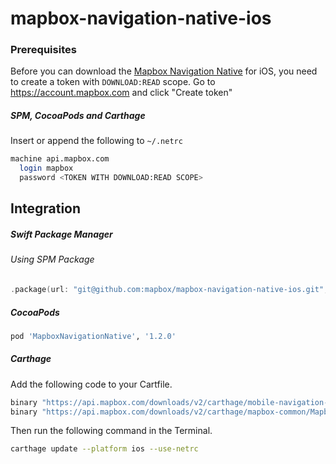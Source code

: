 # mapbox-navigation-native-ios

### Prerequisites

Before you can download the [Mapbox Navigation Native](https://github.com/mapbox/mapbox-navigation-native) for iOS, you need to create a token with `DOWNLOAD:READ` scope.
Go to https://account.mapbox.com and click "Create token"

##### SPM, CocoaPods and Carthage
Insert or append the following to `~/.netrc`

```bash
machine api.mapbox.com
  login mapbox
  password <TOKEN WITH DOWNLOAD:READ SCOPE>
```

## Integration

##### Swift Package Manager

###### Using SPM Package

```swift
.package(url: "git@github.com:mapbox/mapbox-navigation-native-ios.git", from: "1.2.0"),
```

##### CocoaPods

```ruby
pod 'MapboxNavigationNative', '1.2.0'
```

##### Carthage

Add the following code to your Cartfile.

```bash
binary "https://api.mapbox.com/downloads/v2/carthage/mobile-navigation-native/MapboxNavigationNative.json" == 1.2.0
binary "https://api.mapbox.com/downloads/v2/carthage/mapbox-common/MapboxCommon-ios.json" == 24.0.0
```

Then run the following command in the Terminal.
```bash
carthage update --platform ios --use-netrc
```
